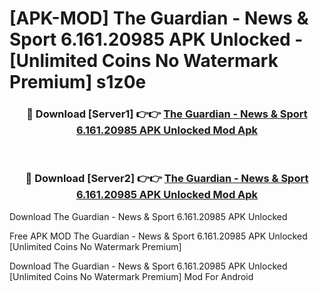 # [APK-MOD] The Guardian - News & Sport 6.161.20985 APK Unlocked - [Unlimited Coins No Watermark Premium] s1z0e



<div align="center">
<h3>🔴 Download [Server1] 👉👉 <a href="https://momento.my/?title=The_Guardian_-_News_&_Sport_6.161.20985_APK_Unlocked">The Guardian - News & Sport 6.161.20985 APK Unlocked Mod Apk</a></h3><br>

<h3>🔴 Download [Server2] 👉👉 <a href="https://momento.my/?title=The_Guardian_-_News_&_Sport_6.161.20985_APK_Unlocked">The Guardian - News & Sport 6.161.20985 APK Unlocked Mod Apk</a></h3>
</div>



Download The Guardian - News & Sport 6.161.20985 APK Unlocked 

Free APK MOD The Guardian - News & Sport 6.161.20985 APK Unlocked [Unlimited Coins No Watermark Premium]

Download The Guardian - News & Sport 6.161.20985 APK Unlocked [Unlimited Coins No Watermark Premium] Mod For Android
